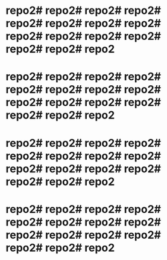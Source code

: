
# repo2# repo2# repo2# repo2# repo2# repo2# repo2# repo2# repo2# repo2# repo2# repo2# repo2# repo2# repo2
# repo2# repo2# repo2# repo2# repo2# repo2# repo2# repo2# repo2# repo2# repo2# repo2# repo2# repo2# repo2
# repo2# repo2# repo2# repo2# repo2# repo2# repo2# repo2# repo2# repo2# repo2# repo2# repo2# repo2# repo2
# repo2# repo2# repo2# repo2# repo2# repo2# repo2# repo2# repo2# repo2# repo2# repo2# repo2# repo2# repo2
